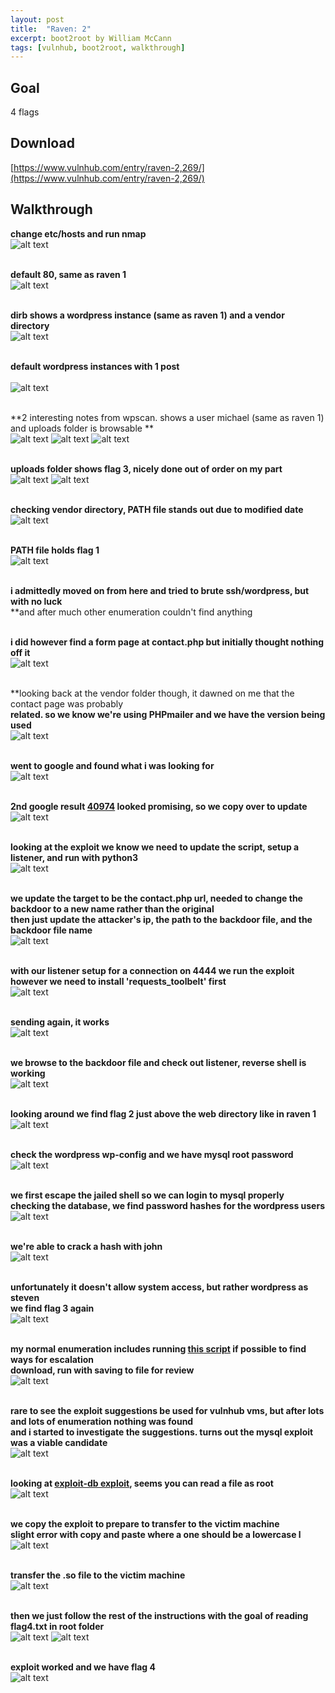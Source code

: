 ```yaml
---
layout: post
title:  "Raven: 2"
excerpt: boot2root by William McCann
tags: [vulnhub, boot2root, walkthrough]
---
```


## Goal #
4 flags

## Download #
[https://www.vulnhub.com/entry/raven-2,269/](https://www.vulnhub.com/entry/raven-2,269/)

## Walkthrough #

**change etc/hosts and run nmap**
<br>![alt text](../vulnhub/Raven_2/nmap.png)
<br><br>

**default 80, same as raven 1**
<br>![alt text](../vulnhub/Raven_2/default80.png)
<br><br>

**dirb shows a wordpress instance (same as raven 1) and a vendor directory**
<br>![alt text](../vulnhub/Raven_2/dirb.png)
<br><br>

**default wordpress instances with 1 post**<br>
<br>![alt text](../vulnhub/Raven_2/wordpress.png)
<br><br>

**2 interesting notes from wpscan. shows a user michael (same as raven 1) and uploads folder is browsable **
<br>![alt text](../vulnhub/Raven_2/wp_scan1.png)
![alt text](../vulnhub/Raven_2/wp_scan2.png)
![alt text](../vulnhub/Raven_2/wp_scan3.png)
<br><br>

**uploads folder shows flag 3, nicely done out of order on my part**
<br>![alt text](../vulnhub/Raven_2/wp-uploads.png)
![alt text](../vulnhub/Raven_2/flag3.png)
<br><br>

**checking vendor directory, PATH file stands out due to modified date**
<br>![alt text](../vulnhub/Raven_2/vendordir.png)
<br><br>

**PATH file holds flag 1**
<br>![alt text](../vulnhub/Raven_2/flag1.png)
<br><br>

**i admittedly moved on from here and tried to brute ssh/wordpress, but with no luck**<br>
**and after much other enumeration couldn't find anything<br><br>

**i did however find a form page at contact.php but initially thought nothing off it**
<br>![alt text](../vulnhub/Raven_2/contact.png)
<br><br>

**looking back at the vendor folder though, it dawned on me that the contact page was probably<br>
**related. so we know we're using PHPmailer and we have the version being used**
<br>![alt text](../vulnhub/Raven_2/version.png)
<br><br>

**went to google and found what i was looking for**
<br>![alt text](../vulnhub/Raven_2/google.png)
<br><br>

**2nd google result [40974](https://www.exploit-db.com/exploits/40974) looked promising, so we copy over to update**
<br>![alt text](../vulnhub/Raven_2/searchsploit.png)
<br><br>

**looking at the exploit we know we need to update the script, setup a listener, and run with python3**
<br>![alt text](../vulnhub/Raven_2/sploit_instruct.png)
<br><br>

**we update the target to be the contact.php url, needed to change the backdoor to a new name rather than the original**<br>
**then just update the attacker's ip, the path to the backdoor file, and the backdoor file name**
<br>![alt text](../vulnhub/Raven_2/update_sploit.png)
<br><br>

**with our listener setup for a connection on 4444 we run the exploit**<br>
**however we need to install 'requests_toolbelt' first**
<br>![alt text](../vulnhub/Raven_2/require.png)
<br><br>

**sending again, it works**
<br>![alt text](../vulnhub/Raven_2/run_sploit.png)
<br><br>

**we browse to the backdoor file and check out listener, reverse shell is working**
<br>![alt text](../vulnhub/Raven_2/reverse_shell.png)
<br><br>

**looking around we find flag 2 just above the web directory like in raven 1**
<br>![alt text](../vulnhub/Raven_2/flag2.png)
<br><br>

**check the wordpress wp-config and we have mysql root password**
<br>![alt text](../vulnhub/Raven_2/wp-config.png)
<br><br>

**we first escape the jailed shell so we can login to mysql properly**<br>
**checking the database, we find password hashes for the wordpress users**
<br>![alt text](../vulnhub/Raven_2/wordpress_db.png)
<br><br>

**we're able to crack a hash with john**
<br>![alt text](../vulnhub/Raven_2/john.png)
<br><br>

**unfortunately it doesn't allow system access, but rather wordpress as steven**<br>
**we find flag 3 again**
<br>![alt text](../vulnhub/Raven_2/flag3_again.png)
<br><br>

**my normal enumeration includes running [this script](https://www.securitysift.com/download/linuxprivchecker.py) if possible to find ways for escalation**<br>
**download, run with saving to file for review**
<br>![alt text](../vulnhub/Raven_2/priv_check.png)
<br><br>

**rare to see the exploit suggestions be used for vulnhub vms, but after lots and lots of enumeration nothing was found**<br>
**and i started to investigate the suggestions.  turns out the mysql exploit was a viable candidate**
<br>![alt text](../vulnhub/Raven_2/mysql-priv.png)
<br><br>

**looking at [exploit-db exploit](https://www.exploit-db.com/exploits/1518), seems you can read a file as root**
<br>![alt text](../vulnhub/Raven_2/edb.png)
<br><br>

**we copy the exploit to prepare to transfer to the victim machine**<br>
**slight error with copy and paste where a one should be a lowercase l**
<br>![alt text](../vulnhub/Raven_2/sploit_prep.png)
<br><br>

**transfer the .so file to the victim machine**
<br>![alt text](../vulnhub/Raven_2/wget_sploit.png)
<br><br>

**then we just follow the rest of the instructions with the goal of reading flag4.txt in root folder**
<br>![alt text](../vulnhub/Raven_2/sploit_1.png)
![alt text](../vulnhub/Raven_2/sploit_2.png)
<br><br>

**exploit worked and we have flag 4**
<br>![alt text](../vulnhub/Raven_2/flag4.png)
<br><br>